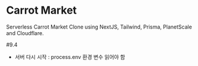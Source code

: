 # Carrot Market

Serverless Carrot Market Clone using NextJS, Tailwind, Prisma, PlanetScale and Cloudflare.

#9.4 
  - 서버 다시 시작 : process.env 환경 변수 읽어야 함
